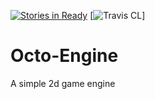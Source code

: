 [![Stories in Ready](https://badge.waffle.io/deepsea-dev/Octo-Engine.png?label=ready&title=Ready)](https://waffle.io/deepsea-dev/Octo-Engine)
[![Travis CL](https://travis-ci.org/deepsea-dev/Octo-Engine.svg?branch=master)]
# Octo-Engine
A simple 2d game engine
